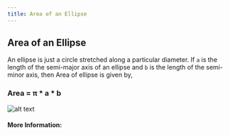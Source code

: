 ```yaml
---
title: Area of an Ellipse
---
```

## Area of an Ellipse

An ellipse is just a circle stretched along a particular diameter. If `a` is the length of the semi-major axis of an ellipse and `b` is the length of the semi-minor axis, then Area of ellipse is given by,

### Area = π * a * b

![alt text](http://s3-ap-southeast-1.amazonaws.com/subscriber.images/maths/2016/06/06051212/ellipse.png)
#### More Information:
<!-- Please add any articles you think might be helpful to read before writing the article -->


